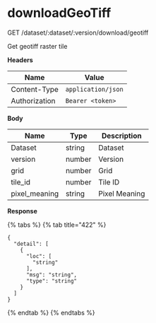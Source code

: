 # downloadGeoTiff

GET /dataset/:dataset/:version/download/geotiff

Get geotiff raster tile

**Headers**

| Name          | Value              |
| ------------- | ------------------ |
| Content-Type  | `application/json` |
| Authorization | `Bearer <token>`   |

**Body**

| Name           | Type   | Description   |
| -------------- | ------ | ------------- |
| Dataset        | string | Dataset       |
| version        | number | Version       |
| grid           | number | Grid          |
| tile\_id       | number | Tile ID       |
| pixel\_meaning | string | Pixel Meaning |

**Response**

{% tabs %}
{% tab title="422" %}
```
{
  "detail": [
    {
      "loc": [
        "string"
      ],
      "msg": "string",
      "type": "string"
    }
  ]
}
```
{% endtab %}
{% endtabs %}
